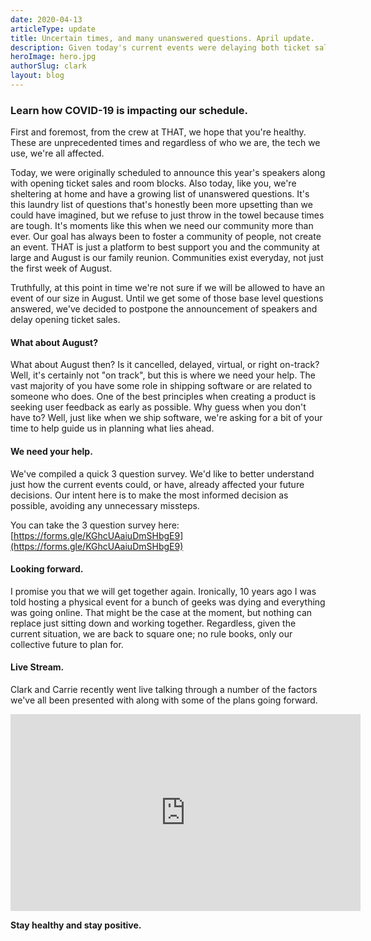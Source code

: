```yaml
---
date: 2020-04-13
articleType: update
title: Uncertain times, and many unanswered questions. April update.
description: Given today's current events were delaying both ticket sales and speaker announcements.
heroImage: hero.jpg
authorSlug: clark
layout: blog
---
```


### Learn how COVID-19 is impacting our schedule.

First and foremost, from the crew at THAT, we hope that you're healthy. These are unprecedented times and regardless of who we are, the tech we use, we're all affected.

Today, we were originally scheduled to announce this year's speakers along with opening ticket sales and room blocks. Also today, like you, we're sheltering at home and have a growing list of unanswered questions. It's this laundry list of questions that's honestly been more upsetting than we could have imagined, but we refuse to just throw in the towel because times are tough. It's moments like this when we need our community more than ever. Our goal has always been to foster a community of people, not create an event. THAT is just a platform to best support you and the community at large and August is our family reunion. Communities exist everyday, not just the first week of August.

Truthfully, at this point in time we're not sure if we will be allowed to have an event of our size in August. Until we get some of those base level questions answered, we've decided to postpone the announcement of speakers and delay opening ticket sales.

#### What about August?

What about August then? Is it cancelled, delayed, virtual, or right on-track? Well, it's certainly not "on track", but this is where we need your help. The vast majority of you have some role in shipping software or are related to someone who does. One of the best principles when creating a product is seeking user feedback as early as possible. Why guess when you don't have to? Well, just like when we ship software, we're asking for a bit of your time to help guide us in planning what lies ahead.

#### We need your help.

We've compiled a quick 3 question survey. We'd like to better understand just how the current events could, or have, already affected your future decisions. Our intent here is to make the most informed decision as possible, avoiding any unnecessary missteps.

You can take the 3 question survey here: [https://forms.gle/KGhcUAaiuDmSHbgE9](https://forms.gle/KGhcUAaiuDmSHbgE9)

#### Looking forward.

I promise you that we will get together again. Ironically, 10 years ago I was told hosting a physical event for a bunch of geeks was dying and everything was going online. That might be the case at the moment, but nothing can replace just sitting down and working together. Regardless, given the current situation, we are back to square one; no rule books, only our collective future to plan for.

#### Live Stream.

Clark and Carrie recently went live talking through a number of the factors we've all been presented with along with some of the plans going forward.

<iframe width="560" height="315" src="https://www.youtube.com/embed/jiPGh2gYyOc" frameborder="0" allow="accelerometer; autoplay; encrypted-media; gyroscope; picture-in-picture" allowfullscreen></iframe>

**Stay healthy and stay positive.**
